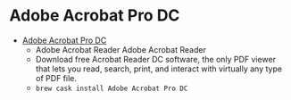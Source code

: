 # Adobe Acrobat Pro DC
- [Adobe Acrobat Pro DC](https://acrobat.adobe.com/us/en/acrobat/pdf-reader.html)
  -  Adobe Acrobat Reader Adobe Acrobat Reader
  - Download free Acrobat Reader DC software, the only PDF viewer that lets you read, search, print, and interact with virtually any type of PDF file.
  - `brew cask install Adobe Acrobat Pro DC`
